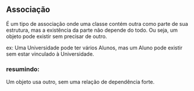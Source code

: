 ## Associação
É um tipo de associação onde uma classe contém outra como parte de sua estrutura, mas a existência da parte não depende do todo. Ou seja, um objeto pode existir sem precisar de outro.

ex: Uma Universidade pode ter vários Alunos, mas um Aluno pode existir sem estar vinculado à Universidade.


### resumindo:
Um objeto usa outro, sem uma relação de dependência forte.
